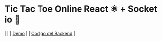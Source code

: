 # Tic Tac Toe Online React ⚛ + Socket io 🔄
| [](./assets/image-demo.png) |
| [Demo](https://tic-tac-toe-online-nine.vercel.app/) |
| [Codigo del Backend](https://github.com/KevG1t/socket-io-server) |
